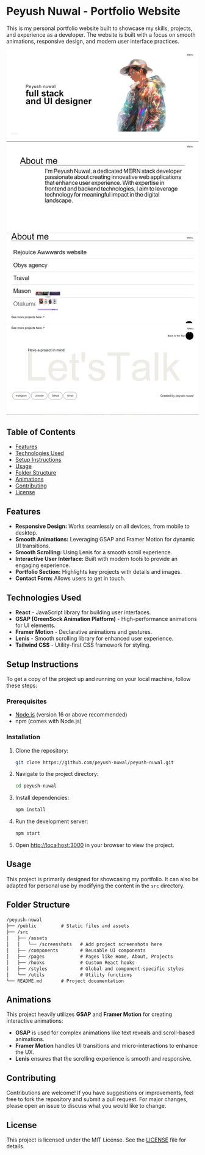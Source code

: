 # Peyush Nuwal - Portfolio Website

This is my personal portfolio website built to showcase my skills, projects, and experience as a developer. The website is built with a focus on smooth animations, responsive design, and modern user interface practices.

![Screenshot 1](./src/assets/screenshots/screenshot-1.png)
![Screenshot 2](./src/assets/screenshots/screenshot-2.png)
![Screenshot 3](./src/assets/screenshots/screenshot-3.png)
![Screenshot 4](./src/assets/screenshots/screenshot-4.png)

## Table of Contents
- [Features](#features)
- [Technologies Used](#technologies-used)
- [Setup Instructions](#setup-instructions)
- [Usage](#usage)
- [Folder Structure](#folder-structure)
- [Animations](#animations)
- [Contributing](#contributing)
- [License](#license)

## Features
- **Responsive Design:** Works seamlessly on all devices, from mobile to desktop.
- **Smooth Animations:** Leveraging GSAP and Framer Motion for dynamic UI transitions.
- **Smooth Scrolling:** Using Lenis for a smooth scroll experience.
- **Interactive User Interface:** Built with modern tools to provide an engaging experience.
- **Portfolio Section:** Highlights key projects with details and images.
- **Contact Form:** Allows users to get in touch.

## Technologies Used
- **React** - JavaScript library for building user interfaces.
- **GSAP (GreenSock Animation Platform)** - High-performance animations for UI elements.
- **Framer Motion** - Declarative animations and gestures.
- **Lenis** - Smooth scrolling library for enhanced user experience.
- **Tailwind CSS** - Utility-first CSS framework for styling.

## Setup Instructions
To get a copy of the project up and running on your local machine, follow these steps:

### Prerequisites
- [Node.js](https://nodejs.org/) (version 16 or above recommended)
- npm (comes with Node.js)

### Installation
1. Clone the repository:
    ```bash
    git clone https://github.com/peyush-nuwal/peyush-nuwal.git
    ```

2. Navigate to the project directory:
    ```bash
    cd peyush-nuwal
    ```

3. Install dependencies:
    ```bash
    npm install
    ```

4. Run the development server:
    ```bash
    npm start
    ```

5. Open [http://localhost:3000](http://localhost:3000) in your browser to view the project.

## Usage
This project is primarily designed for showcasing my portfolio. It can also be adapted for personal use by modifying the content in the `src` directory.

## Folder Structure
```plaintext
/peyush-nuwal
├── /public         # Static files and assets
├── /src
│   ├── /assets
│   │   └── /screenshots   # Add project screenshots here
│   ├── /components        # Reusable UI components
│   ├── /pages             # Pages like Home, About, Projects
│   ├── /hooks             # Custom React hooks
│   ├── /styles            # Global and component-specific styles
│   └── /utils             # Utility functions
└── README.md       # Project documentation
```

## Animations
This project heavily utilizes **GSAP** and **Framer Motion** for creating interactive animations:
- **GSAP** is used for complex animations like text reveals and scroll-based animations.
- **Framer Motion** handles UI transitions and micro-interactions to enhance the UX.
- **Lenis** ensures that the scrolling experience is smooth and responsive.

## Contributing
Contributions are welcome! If you have suggestions or improvements, feel free to fork the repository and submit a pull request. For major changes, please open an issue to discuss what you would like to change.

## License
This project is licensed under the MIT License. See the [LICENSE](LICENSE) file for details.
